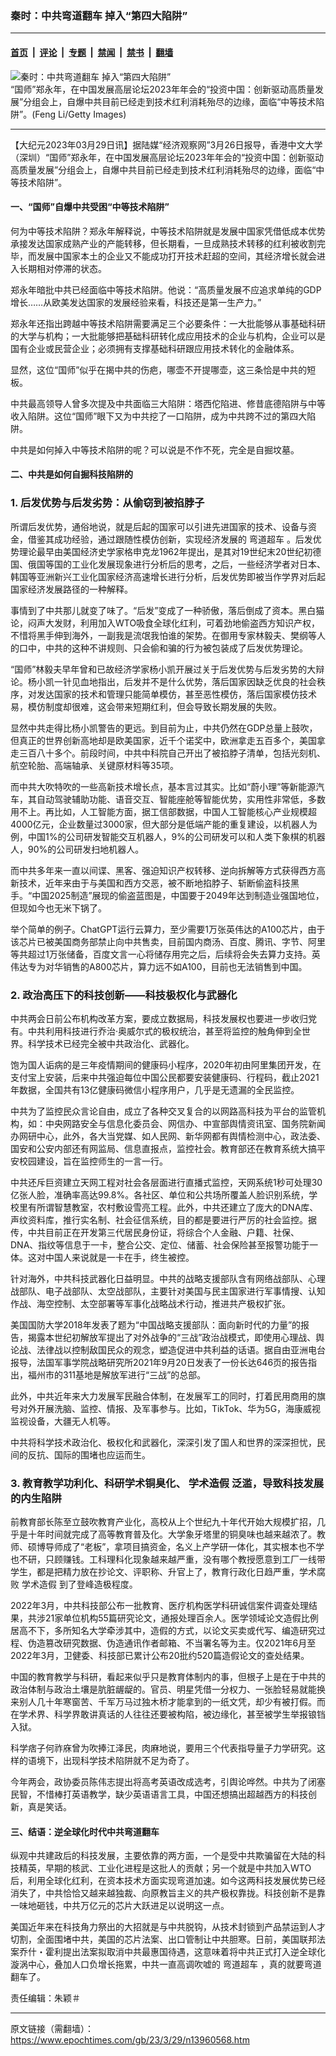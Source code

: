 ### 秦时：中共弯道翻车 掉入“第四大陷阱”

---

#### [首页](../../../..?n13960568) &nbsp;|&nbsp; [评论](../../../../../epoch-comment?n13960568) &nbsp;|&nbsp; [专题](../../../../../epoch-special?n13960568) &nbsp;|&nbsp; [禁闻](../../../../../epoch-news?n13960568) &nbsp;|&nbsp; [禁书](../../../../../books?n13960568) &nbsp;|&nbsp; [翻墙](https://github.com/gfw-breaker/nogfw/blob/master/README.md?n13960568)


<div><img alt="秦时：中共弯道翻车 掉入“第四大陷阱”" class="attachment-djy_600_400 size-djy_600_400 wp-post-image" src="https://i.epochtimes.com/assets/uploads/2021/10/id13282009-GettyImages-155696901@1200x1200-600x400.jpg"/>
<div class="caption">
 “国师”郑永年，在中国发展高层论坛2023年年会的“投资中国：创新驱动高质量发展”分组会上，自爆中共目前已经走到技术红利消耗殆尽的边缘，面临“中等技术陷阱”。(Feng Li/Getty Images)
</div></div><hr/><div class="post_content" id="artbody" itemprop="articleBody">
 <!-- article content begin -->
 <p>
  【大纪元2023年03月29日讯】据陆媒“经济观察网”3月26日报导，香港中文大学（深圳）“国师”郑永年，在中国发展高层论坛2023年年会的“投资中国：创新驱动高质量发展”分组会上，自爆中共目前已经走到技术红利消耗殆尽的边缘，面临“中等技术陷阱”。
 </p>
 <h4>
  一、“国师”自爆中共受困“中等技术陷阱”
 </h4>
 <p>
  何为中等技术陷阱？郑永年解释说，中等技术陷阱就是发展中国家凭借低成本优势承接发达国家成熟产业的产能转移，但长期看，一旦成熟技术转移的红利被收割完毕，而发展中国家本土的企业又不能成功打开技术赶超的空间，其经济增长就会进入长期相对停滞的状态。
 </p>
 <p>
  郑永年暗批中共已经面临中等技术陷阱。他说：“高质量发展不应追求单纯的GDP增长……从欧美发达国家的发展经验来看，科技还是第一生产力。”
 </p>
 <p>
  郑永年还指出跨越中等技术陷阱需要满足三个必要条件：一大批能够从事基础科研的大学与机构；一大批能够把基础科研转化成应用技术的企业与机构，企业可以是国有企业或民营企业；必须拥有支撑基础科研跟应用技术转化的金融体系。
 </p>
 <p>
  显然，这位“国师”似乎在揭中共的伤疤，哪壶不开提哪壶，这三条恰是中共的短板。
 </p>
 <p>
  中共最高领导人曾多次提及中共面临三大陷阱：塔西佗陷进、修昔底德陷阱与中等收入陷阱。这位“国师”眼下又为中共挖了一口陷阱，成为中共跨不过的第四大陷阱。
 </p>
 <p>
  中共是如何掉入中等技术陷阱的呢？可以说是不作不死，完全是自掘坟墓。
 </p>
 <h4>
  二、中共是如何自掘科技陷阱的
 </h4>
 <h3>
  1. 后发优势与后发劣势：从偷窃到被掐脖子
 </h3>
 <p>
  所谓后发优势，通俗地说，就是后起的国家可以引进先进国家的技术、设备与资金，借鉴其成功经验，通过跟随性模仿创新，实现经济发展的
  <ok href="https://www.epochtimes.com/gb/tag/%E5%BC%AF%E9%81%93%E8%B6%85%E8%BD%A6.html">
   弯道超车
  </ok>
  。后发优势理论最早由美国经济史学家格申克龙1962年提出，是其对19世纪末20世纪初德国、俄国等国的工业化发展现象进行分析后的思考，之后，一些经济学者对日本、韩国等亚洲新兴工业化国家经济高速增长进行分析，后发优势即被当作学界对后起国家经济发展路径的一种解释。
 </p>
 <p>
  事情到了中共那儿就变了味了。“后发”变成了一种骄傲，落后倒成了资本。黑白猫论，闷声大发财，利用加入WTO吸食全球化红利，可着劲地偷盗西方知识产权，不惜将黑手伸到海外，一副我是流氓我怕谁的架势。在御用专家林毅夫、樊纲等人的口中，中共的这种不讲规则、只会偷和骗的行为被包装成了后发优势理论。
 </p>
 <p>
  “国师”林毅夫早年曾和已故经济学家杨小凯开展过关于后发优势与后发劣势的大辩论。杨小凯一针见血地指出，后发并不是什么优势，落后国家因缺乏优良的社会秩序，对发达国家的技术和管理只能简单模仿，甚至恶性模仿，落后国家模仿技术易，模仿制度却很难，这会带来短期红利，但会导致长期发展的失败。
 </p>
 <p>
  显然中共走得比杨小凯警告的更远。到目前为止，中共仍然在GDP总量上鼓吹，但真正的世界创新高地却是欧美国家，近千个诺奖中，欧洲拿走五百多个，美国拿走三百八十多个。前段时间，中共中科院自己开出了被掐脖子清单，包括光刻机、航空轮胎、高端轴承、关键原材料等35项。
 </p>
 <p>
  而中共大吹特吹的一些高新技术增长点，基本言过其实。比如“蔚小理”等新能源汽车，其自动驾驶辅助功能、语音交互、智能座舱等智能优势，实用性非常低，多数用不上。再比如，人工智能方面，据工信部数据，中国人工智能核心产业规模超4000亿元，企业数量过3000家，但大部分是低端产能的重复建设，以机器人为例，中国1%的公司研发智能交互机器人，9%的公司研发可以和人类下象棋的机器人，90%的公司研发扫地机器人。
 </p>
 <p>
  而中共多年来一直以间谍、黑客、强迫知识产权转移、逆向拆解等方式获得西方高新技术，近年来由于与美国和西方交恶，被不断地掐脖子、斩断偷盗科技黑手。“中国2025制造”展现的偷盗蓝图是，中国要于2049年达到制造业强国地位，但现如今也无米下锅了。
 </p>
 <p>
  举个简单的例子。ChatGPT运行云算力，至少需要1万张英伟达的A100芯片，由于该芯片已被美国商务部禁止向中共售卖，目前国内商汤、百度、腾讯、字节、阿里等共超过1万张储备，百度文言一心将储存用完之后，后续将会失去算力支持。英伟达专为对华销售的A800芯片，算力远不如A100，目前也无法销售到中国。
 </p>
 <h3>
  2. 政治高压下的科技创新——科技极权化与武器化
 </h3>
 <p>
  中共两会日前公布机构改革方案，要成立数据局，科技发展权也要进一步收归党有。中共利用科技进行乔治·奥威尔式的极权统治，甚至将监控的触角伸到全世界。科学技术已经完全被中共政治化、武器化。
 </p>
 <p>
  饱为国人诟病的是三年疫情期间的健康码小程序，2020年初由阿里集团开发，在支付宝上安装，后来中共强迫每位中国公民都要安装健康码、行程码，截止2021年数据，全国共有13亿健康码微信小程序用户，几乎是无遗漏的全民监控。
 </p>
 <p>
  中共为了监控民众言论自由，成立了各种交叉复合的以网路高科技为平台的监管机构，如：中央网路安全与信息化委员会、网信办、中宣部舆情资讯室、国务院新闻办网研中心，此外，各大当党媒、如人民网、新华网都有舆情检测中心，政法委、国安和公安内部还有网监局、信息直报点，监控社会。教育部还在教育系统大搞平安校园建设，旨在监控师生的一言一行。
 </p>
 <p>
  中共还斥巨资建立天网工程对社会各层面进行直播式监控，天网系统1秒可处理30亿张人脸，准确率高达99.8%。各社区、单位和公共场所覆盖人脸识别系统，学校里有所谓智慧教室，农村敷设雪亮工程。此外，中共还建立了庞大的DNA库、声纹资料库，推行实名制、社会征信系统，目的都是要进行严厉的社会监控。据传，中共目前正在开发第三代居民身份证，将综合个人金融、户籍、社保、DNA、指纹等信息于一卡，整合公交、定位、储蓄、社会保险甚至报警功能于一体。这对中国人来说就是一卡在手，终生被控。
 </p>
 <p>
  针对海外，中共科技武器化日益明显。中共的战略支援部队含有网络战部队、心理战部队、电子战部队、太空战部队，主要针对美国与民主国家进行军事情搜、认知作战、海空控制、太空部署等军事化战略战术行动，推进共产极权扩张。
 </p>
 <p>
  美国国防大学2018年发表了题为“中国战略支援部队：面向新时代的力量”的报告，揭露本世纪初解放军提出了对外战争的“三战”政治战模式，即使用心理战、舆论战、法律战以控制敌国民众的观念，塑造促进中共利益的话语。据自由亚洲电台报导，法国军事学院战略研究所2021年9月20日发表了一份长达646页的报告指出，福州市的311基地是解放军进行“三战”的总部。
 </p>
 <p>
  此外，中共近年来大力发展军民融合体制，在发展军工的同时，打着民用商用的旗号对外开展洗脑、监控、情报、及军事参与。比如，TikTok、华为5G，海康威视监视设备，大疆无人机等。
 </p>
 <p>
  中共将科学技术政治化、极权化和武器化，深深引发了国人和世界的深深担忧，民间的反抗、国际的围堵也应运而生。
 </p>
 <h3>
  3. 教育教学功利化、科研学术铜臭化、
  <ok href="https://www.epochtimes.com/gb/tag/%E5%AD%A6%E6%9C%AF%E9%80%A0%E5%81%87.html">
   学术造假
  </ok>
  泛滥，导致科技发展的内生陷阱
 </h3>
 <p>
  前教育部长陈至立鼓吹教育产业化，高校从上个世纪九十年代开始大规模扩招，几乎是十年时间就完成了高等教育普及化。大学象牙塔里的铜臭味也越来越浓了。教师、硕博导师成了“老板”，拿项目搞资金，名义上产学研一体化，其实根本也不学也不研，只顾赚钱。工科理科化现象越来越严重，没有哪个教授愿意到工厂一线带学生，都是把精力放在抄论文、评职称、升官上了，教育行政化日趋严重，学术腐败
  <ok href="https://www.epochtimes.com/gb/tag/%E5%AD%A6%E6%9C%AF%E9%80%A0%E5%81%87.html">
   学术造假
  </ok>
  到了登峰造极程度。
 </p>
 <p>
  2022年3月，中共科技部公布一批教育、医疗机构医学科研诚信案件调查处理结果，共涉21家单位机构55篇研究论文，通报处理百余人。医学领域论文造假比例居高不下，多所知名大学牵涉其中，造假的方式，以论文买卖或代写、编造研究过程、伪造篡改研究数据、伪造通讯作者邮箱、不当署名等为主。仅2021年6月至2022年3月，卫健委、科技部已累计公布20批约520篇造假论文的查处结果。
 </p>
 <p>
  中国的教育教学与科研，看起来似乎只是教育体制内的事，但根子上是在于中共的政治体制与政治土壤是肮脏龌龊的。官员、明星凭借一分权力、一张脸轻易就能换来别人几十年寒窗苦、千军万马过独木桥才能拿到的一纸文凭，却少有被打假。而在学术界、科学界敢讲真话的人往往还要被构陷，被边缘化，甚至被学生举报锒铛入狱。
 </p>
 <p>
  科学痞子何祚庥曾为吹捧江泽民，肉麻地说，要用三个代表指导量子力学研究。这样的语境下，出现科学技术陷阱就不足为奇了。
 </p>
 <p>
  今年两会，政协委员陈伟志提出将高考英语改成选考，引舆论哗然。中共为了闭塞民智，不惜棒打英语教学，缺少英语语言工具，中国还想搞出超越西方的科技创新，真是笑话。
 </p>
 <h4>
  三、结语：逆全球化时代中共弯道翻车
 </h4>
 <p>
  纵观中共建政后的科技发展，主要依靠的两方面，一个是受中共欺骗留在大陆的科技精英，早期的核武、工业化进程是这批人的贡献；另一个就是中共加入WTO后，利用全球化红利，在资本技术方面实现弯道加速。如今这两科技发展优势已经消失了，中共恰恰又越来越独裁、向原教旨主义的共产极权靠拢。科技创新不是靠一味地砸钱，中共万亿元的芯片大跃进足以说明这一点。
 </p>
 <p>
  美国近年来在科技角力祭出的大招就是与中共脱钩，从技术封锁到产品禁运到人才切割，全面围堵中共，美国的芯片法案、出口管制让中共胆寒。日前，美国联邦法案乔什・霍利提出法案拟取消中共最惠国待遇，这意味着将中共正式打入逆全球化漩涡中心，叠加人口负增长拖累，中共一直高调吹嘘的
  <ok href="https://www.epochtimes.com/gb/tag/%E5%BC%AF%E9%81%93%E8%B6%85%E8%BD%A6.html">
   弯道超车
  </ok>
  ，真的就要弯道翻车了。
 </p>
 <p>
  责任编辑：朱颖＃
 </p>
 <!-- article content end -->
 <div id="below_article_ad">
 </div>
</div>


---

原文链接（需翻墙）：https://www.epochtimes.com/gb/23/3/29/n13960568.htm